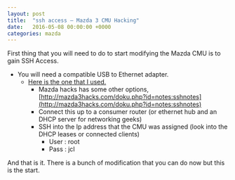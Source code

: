 ```yaml
---
layout: post
title:  "ssh access – Mazda 3 CMU Hacking"
date:   2016-05-08 00:00:00 +0000
categories: mazda
---
```

First thing that you will need to do to start modifying the Mazda CMU is to gain SSH Access.

- You will need a compatible USB to Ethernet adapter.
  - [Here is the one that I used.](http://www.amazon.com/Plugable-Ethernet-Network-Adapter-Chromebook/dp/B00484IEJS?ie=UTF8&psc=1&redirect=true&ref_=oh_aui_detailpage_o01_s00)
    - Mazda hacks has some other options, [http://mazda3hacks.com/doku.php?id=notes:sshnotes](http://mazda3hacks.com/doku.php?id=notes:sshnotes)
    - Connect this up to a consumer router (or ethernet hub and an DHCP server for networking geeks)
    - SSH into the Ip address that the CMU was assigned (look into the DHCP leases or connected clients)
      - User : root
      - Pass : jcI

And that is it. There is a bunch of modification that you can do now but this is the start.
